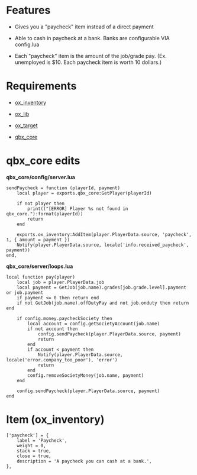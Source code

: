 # Features

- Gives you a "paycheck" item instead of a direct payment

- Able to cash in paycheck at a bank. Banks are configurable VIA config.lua

- Each "paycheck" item is the amount of the job/grade pay. (Ex. unemployed is $10. Each paycheck item is worth 10 dollars.)

# Requirements

- [ox_inventory](https://github.com/overextended/ox_inventory)

- [ox_lib](https://github.com/overextended/ox_lib)

- [ox_target](https://github.com/overextended/ox_target)

- [qbx_core](https://github.com/Qbox-project/qbx_core)

# qbx_core edits

**qbx_core/config/server.lua**

```
sendPaycheck = function (playerId, payment)
    local player = exports.qbx_core:GetPlayer(playerId)

    if not player then
        print(("[ERROR] Player %s not found in qbx_core."):format(playerId))
        return
    end

    exports.ox_inventory:AddItem(player.PlayerData.source, 'paycheck', 1, { amount = payment })
    Notify(player.PlayerData.source, locale('info.received_paycheck', payment))
end,
```

**qbx_core/server/loops.lua**

```
local function pay(player)
    local job = player.PlayerData.job
    local payment = GetJob(job.name).grades[job.grade.level].payment or job.payment
    if payment <= 0 then return end
    if not GetJob(job.name).offDutyPay and not job.onduty then return end

    if config.money.paycheckSociety then
        local account = config.getSocietyAccount(job.name)
        if not account then
            config.sendPaycheck(player.PlayerData.source, payment)
            return
        end
        if account < payment then
            Notify(player.PlayerData.source, locale('error.company_too_poor'), 'error')
            return
        end
        config.removeSocietyMoney(job.name, payment)
    end

    config.sendPaycheck(player.PlayerData.source, payment)
end
```

# Item (ox_inventory)

```
['paycheck'] = {
    label = 'Paycheck',
    weight = 0,
    stack = true,
    close = true,
    description = 'A paycheck you can cash at a bank.',
},
```
